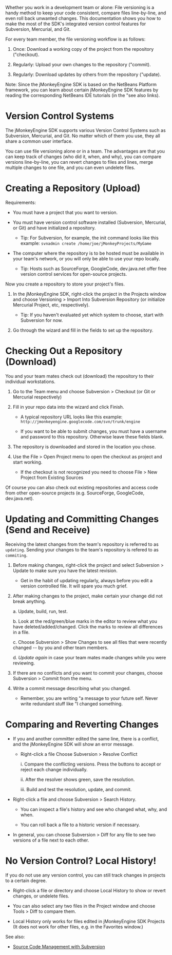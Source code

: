 Whether you work in a development team or alone: File versioning is a
handy method to keep your code consistent, compare files line-by-line,
and even roll back unwanted changes. This documentation shows you how to
make the most of the SDK's integrated version control features for
Subversion, Mercurial, and Git.

For every team member, the file versioning workflow is as follows:

1.  Once: Download a working copy of the project from the repository
    ("checkout).

2.  Regularly: Upload your own changes to the repository ("commit).

3.  Regularly: Download updates by others from the repository ("update).

Note: Since the jMonkeyEngine SDK is based on the NetBeans Platform
framework, you can learn about certain jMonkeyEngine SDK features by
reading the corresponding NetBeans IDE tutorials (in the "see also
links).

Version Control Systems
=======================

The jMonkeyEngine SDK supports various Version Control Systems such as
Subversion, Mercurial, and Git. No matter which of them you use, they
all share a common user interface.

You can use file versioning alone or in a team. The advantages are that
you can keep track of changes (who did it, when, and why), you can
compare versions line-by-line, you can revert changes to files and
lines, merge multiple changes to one file, and you can even undelete
files.

Creating a Repository (Upload)
==============================

Requirements:

-   You must have a project that you want to version.

-   You must have version control software installed (Subversion,
    Mercurial, or Git) and have initialized a repository.

    -   Tip: For Subversion, for example, the init command looks like
        this example: `svnadmin create /home/joe/jMonkeyProjects/MyGame`

-   The computer where the repository is to be hosted must be available
    in your team's network, or you will only be able to use your repo
    locally.

    -   Tip: Hosts such as SourceForge, GoogleCode, dev.java.net offer
        free version control services for open-source projects.

Now you create a repository to store your project's files.

1.  In the jMonkeyEngine SDK, right-click the project in the Projects
    window and choose Versioning \> Import Into Subversion Repository
    (or initialize Mercurial Project, etc, respectively).

    -   Tip: If you haven't evaluated yet which system to choose, start
        with Subversion for now.

2.  Go through the wizard and fill in the fields to set up the
    repository.

Checking Out a Repository (Download)
====================================

You and your team mates check out (download) the repository to their
individual workstations.

1.  Go to the Team menu and choose Subversion \> Checkout (or Git or
    Mercurial respectively)

2.  Fill in your repo data into the wizard and click Finish.

    -   A typical repository URL looks like this example:
        `http://jmonkeyengine.googlecode.com/svn/trunk/engine`

    -   If you want to be able to submit changes, you must have a
        username and password to this repository. Otherwise leave these
        fields blank.

3.  The repository is downloaded and stored in the location you chose.

4.  Use the File \> Open Project menu to open the checkout as project
    and start working.

    -   If the checkout is not recognized you need to choose File \> New
        Project from Existing Sources

Of course you can also check out existing repositories and access code
from other open-source projects (e.g. SourceForge, GoogleCode,
dev.java.net).

Updating and Committing Changes (Send and Receive)
==================================================

Receiving the latest changes from the team's repository is referred to
as `updating`. Sending your changes to the team's repository is refered
to as `commiting`.

1.  Before making changes, right-click the project and select
    Subversion \> Update to make sure you have the latest revision.

    -   Get in the habit of updating regularly, always before you edit a
        version controlled file. It will spare you much grief.

2.  After making changes to the project, make certain your change did
    not break anything.

    a.  Update, build, run, test.

    b.  Look at the red/green/blue marks in the editor to review what
        you have deleted/added/changed. Click the marks to review all
        differences in a file.

    c.  Choose Subversion \> Show Changes to see all files that were
        recently changed -- by you and other team members.

    d.  *Update again* in case your team mates made changes while you
        were reviewing.

3.  If there are no conflicts and you want to commit your changes,
    choose Subversion \> Commit from the menu.

4.  Write a commit message describing what you changed.

    -   Remember, you are writing "a message to your future self. Never
        write redundant stuff like "I changed something.

Comparing and Reverting Changes
===============================

-   If you and another committer edited the same line, there is a
    conflict, and the jMonkeyEngine SDK will show an error message.

    -   Right-click a file Choose Subversion \> Resolve Conflict

        i.  Compare the conflicting versions. Press the buttons to
            accept or reject each change individually.

        ii. After the resolver shows green, save the resolution.

        iii. Build and test the resolution, update, and commit.

-   Right-click a file and choose Subversion \> Search History.

    -   You can inspect a file's history and see who changed what, why,
        and when.

    -   You can roll back a file to a historic version if necessary.

-   In general, you can choose Subversion \> Diff for any file to see
    two versions of a file next to each other.

No Version Control? Local History!
==================================

If you do not use any version control, you can still track changes in
projects to a certain degree.

-   Right-click a file or directory and choose Local History to show or
    revert changes, or undelete files.

-   You can also select any two files in the Project window and choose
    Tools \> Diff to compare them.

-   Local History only works for files edited in jMonkeyEngine SDK
    Projects (It does not work for other files, e.g. in the Favorites
    window.)

See also:

-   [Source Code Management with
    Subversion](http://netbeans.org/kb/docs/ide/subversion.html)
